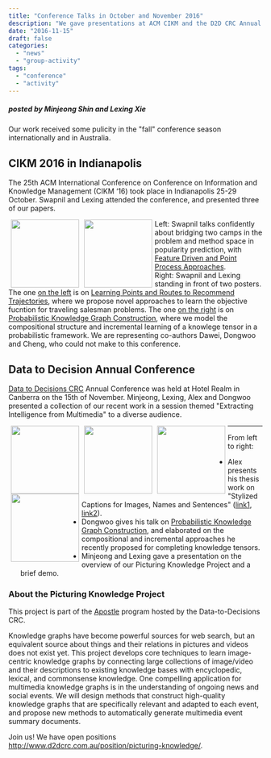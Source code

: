 ```yaml
---
title: "Conference Talks in October and November 2016"
description: "We gave presentations at ACM CIKM and the D2D CRC Annual Conference."
date: "2016-11-15"
draft: false
categories:
  - "news"
  - "group-activity"
tags:
  - "conference"
  - "activity"
---
```


##### posted by _Minjeong Shin_ and _Lexing Xie_<br />

Our work received some pulicity in the "fall" conference season internationally and in Australia. 

<!--more-->

## CIKM 2016 in Indianapolis 

The 25th ACM International Conference on Conference on Information and Knowledge Management (CIKM ‘16) took place in Indianapolis 25-29 October. Swapnil and Lexing attended the conference, and presented three of our papers.  

<img style="float: left;" src="/img/conf/cikm_swapnil.png" height="135" Hspace="5">
<img style="float: left;" src="/img/conf/cikm_posters.jpg" height="135" Hspace="5">

Left: Swapnil talks confidently about bridging two camps in the problem and method space in popularity prediction, with [Feature Driven and Point Process Approaches](/post/fdhawkesforpopularity). <br />
Right: Swapnil and Lexing standing in front of two posters. The one [on the left](/documents/chen_cikm16_poster.pdf) is on [Learning Points and Routes to Recommend Trajectories](/post/trajrec_cikm16/), where we propose novel approaches to learn the objective fucntion for traveling salesman problems. The one [on the right](/documents/kim_cikm2016_poster.pdf) is on [Probabilistic Knowledge Graph Construction](/post/knowledge_construction/), where we model the compositional structure and incremental learning of a knowlege tensor in a probabilistic framework. 
We are representing co-authors Dawei, Dongwoo and Cheng, who could not make to this conference. 


## Data to Decision Annual Conference

[Data to Decisions CRC](http://www.d2dcrc.com.au) Annual Conference was held at Hotel Realm in Canberra on the 15th of November. Minjeong, Lexing, Alex and Dongwoo presented a collection of our recent work in a session themed "Extracting Intelligence from Multimedia" to a diverse audience. 

<img style="float: left;" src="/img/conf/d2d_alex.jpg" href="/img/conf/d2d_alex.jpg" height="135" Hspace="5">
<img style="float: left;" src="/img/conf/d2d_dongwoo.jpg" height="135" Hspace="5">
<img style="float: left;" src="/img
/conf/d2d_minjeong.jpg" height="135" Hspace="5">
<img style="float: left;" src="/img/conf/d2d_lexing.jpg" height="135" Hspace="5">

-------------


From left to right: 

* Alex presents his thesis work on "Stylized Captions for Images, Names and Sentences" ([link1](http://users.cecs.anu.edu.au/~u4534172/), [link2](/post/senticap)). 
* Dongwoo gives his talk on [Probabilistic Knowledge Graph Construction](/post/knowledge_construction/), and elaborated on the compositional and incremental approaches he recently proposed for completing knowledge tensors. 
* Minjeong and Lexing gave a presentation on the overview of our Picturing Knowledge Project and a brief demo. 


### About the Picturing Knowledge Project

This project is part of the [Apostle](http://www.d2dcrc.com.au/news/anu-joins-d2d-crc-apostle-project/) program hosted by the Data-to-Decisions CRC.  


Knowledge graphs have become powerful sources for web search, but an equivalent source about things and their relations in pictures and videos does not exist yet. This project develops core techniques to learn image-centric knowledge graphs by connecting large collections of image/video and their descriptions to existing knowledge bases with encyclopedic, lexical, and commonsense knowledge. One compelling application for multimedia knowledge graphs is in the understanding of ongoing news and social events. We will design methods that construct high-quality knowledge graphs that are specifically relevant and adapted to each event, and propose new methods to automatically generate multimedia event summary documents.

Join us! We have open positions http://www.d2dcrc.com.au/position/picturing-knowledge/. 